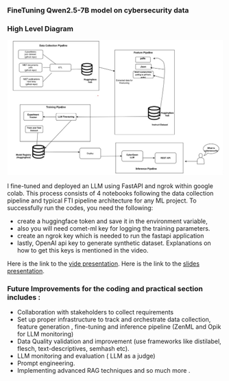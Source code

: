 ### FineTuning Qwen2.5-7B model on cybersecurity data

### High Level Diagram
![CyberQwen architecture diagram](./Data-architecture-CyberQwen.jpg)

I fine-tuned and deployed an  LLM using FastAPI and ngrok within google colab. 
This process consists of 4 notebooks following the data collection pipeline and typical FTI pipeline architecture for any ML project.
To successfully run the codes, you need the following:
*  create a huggingface token and save it in the environment variable,
*  also you will need comet-ml key for logging the training parameters.
*  create an ngrok key which  is needed to run the fastapi application
*  lastly, OpenAI api key to generate synthetic dataset. Explanations on how to get this keys is mentioned in the video. 

Here is the link to the [vide presentation](https://drive.google.com/file/d/1xjyi1gU_nz2FiCiJ6LOPoSqsK2_-M-vL/view?usp=sharing). 
Here is the link to the [slides presentation](https://docs.google.com/presentation/d/1aQjyHV9I9tQ1rBnUWiI483jZ-FlLlAVD9DZBTPOKiMw/edit?usp=sharing). 

### Future Improvements for the coding and practical section includes : 
  * Collaboration with stakeholders to collect requirements
  * Set up proper infrastructure to track and orchestrate data collection, feature generation , fine-tuning and inference pipeline (ZenML and Opik for LLM monitoring)
  * Data Quality validation and improvement (use frameworks like distilabel, flesch, text-descriptives, semhash etc).
  * LLM monitoring and evaluation ( LLM as a judge)
  * Prompt engineering.
  * Implementing advanced RAG techniques and so much more .

